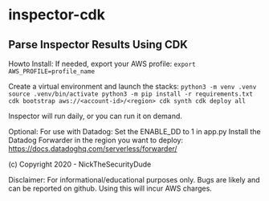 # inspector-cdk

## Parse Inspector Results Using CDK

Howto Install:
If needed, export your AWS profile:
`export AWS_PROFILE=profile_name`

Create a virtual environment and launch the stacks:
`python3 -m venv .venv
source .venv/bin/activate
python3 -m pip install -r requirements.txt
cdk bootstrap aws://<account-id>/<region>
cdk synth
cdk deploy all`

Inspector will run daily, or you can run it on demand.

Optional:
For use with Datadog:
Set the ENABLE_DD to 1 in app.py
Install the Datadog Forwarder in the region you want to deploy:
<https://docs.datadoghq.com/serverless/forwarder/>

(c) Copyright 2020 - NickTheSecurityDude

Disclaimer:
For informational/educational purposes only.  Bugs are likely and can be reported on github.
Using this will incur AWS charges.
